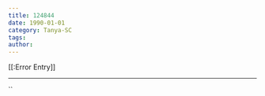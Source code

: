 ```yaml
---
title: 124844
date: 1990-01-01
category: Tanya-SC
tags: 
author: 
---
```


[[:Error Entry]]

---



``
